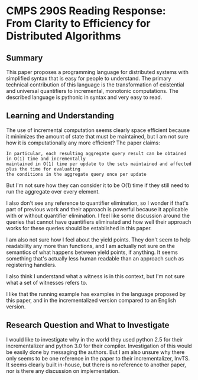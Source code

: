 # CMPS 290S Reading Response: From Clarity to Efficiency for Distributed Algorithms

## Summary
This paper proposes a programming language for distributed systems with simplified syntax that is easy for people to understand. The primary technical contribution of this language is the transformation of existential and universal quantifiers to incremental, monotonic computations. The described language is pythonic in syntax and very easy to read.

## Learning and Understanding
The use of incremental computation seems clearly space efficient because it minimizes the amount of state that must be maintained, but I am not sure how it is computationally any more efficient? The paper claims:

    In particular, each resulting aggregate query result can be obtained in O(1) time and incrementally
    maintained in O(1) time per update to the sets maintained and affected plus the time for evaluating
    the conditions in the aggregate query once per update
  
But I'm not sure how they can consider it to be O(1) time if they still need to run the aggregate over every element.

I also don't see any reference to quantifier elimination, so I wonder if that's part of previous work and their approach is powerful because it applicable with or without quantifier elimination. I feel like some discussion around the queries that cannot have quantifiers eliminated and how well their approach works for these queries should be established in this paper.

I am also not sure how I feel about the yield points. They don't seem to help readability any more than functions, and I am actually not sure on the semantics of what happens between yield points, if anything. It seems something that's actually less human readable than an approach such as registering handlers.

I also think I understand what a witness is in this context, but I'm not sure what a set of witnesses refers to.

I like that the running example has examples in the language proposed by this paper, and in the incrementalized version compared to an English version.

## Research Question and What to Investigate
I would like to investigate why in the world they used python 2.5 for their incrementalizer and python 3.0 for their compiler. Investigation of this would be easily done by messaging the authors. But I am also unsure why there only seems to be one reference in the paper to their incrementalizer, InvTS. It seems clearly built in-house, but there is no reference to another paper, nor is there any discussion on implementation.
